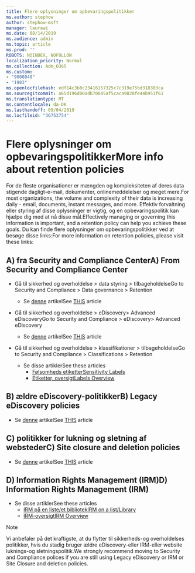 ```yaml
---
title: Flere oplysninger om opbevaringspolitikker
ms.author: stephow
author: stephow-msft
manager: laurawi
ms.date: 08/14/2019
ms.audience: admin
ms.topic: article
ms.prod: ''
ROBOTS: NOINDEX, NOFOLLOW
localization_priority: Normal
ms.collection: Adm_O365
ms.custom:
- "9000048"
- "1983"
ms.openlocfilehash: edf14c3b8c23416157325c7c319e75bd318303ca
ms.sourcegitcommit: a65d196d00adb70045af5caca9828fe44b951f61
ms.translationtype: MT
ms.contentlocale: da-DK
ms.lasthandoff: 09/04/2019
ms.locfileid: "36753754"
---
```

# <a name="more-info-about-retention-policies"></a><span data-ttu-id="adaca-102">Flere oplysninger om opbevaringspolitikker</span><span class="sxs-lookup"><span data-stu-id="adaca-102">More info about retention policies</span></span>

<span data-ttu-id="adaca-103">For de fleste organisationer er mængden og kompleksiteten af deres data stigende dagligt-e-mail, dokumenter, onlinemeddelelser og meget mere.</span><span class="sxs-lookup"><span data-stu-id="adaca-103">For most organizations, the volume and complexity of their data is increasing daily - email, documents, instant messages, and more.</span></span> <span data-ttu-id="adaca-104">Effektiv forvaltning eller styring af disse oplysninger er vigtig, og en opbevaringspolitik kan hjælpe dig med at nå disse mål.</span><span class="sxs-lookup"><span data-stu-id="adaca-104">Effectively managing or governing this information is important, and a retention policy can help you achieve these goals.</span></span> <span data-ttu-id="adaca-105">Du kan finde flere oplysninger om opbevaringspolitikker ved at besøge disse links:</span><span class="sxs-lookup"><span data-stu-id="adaca-105">For more information on retention policies, please visit these links:</span></span>

## <a name="a-from-security-and-compliance-center"></a><span data-ttu-id="adaca-106">A) fra Security and Compliance Center</span><span class="sxs-lookup"><span data-stu-id="adaca-106">A) From Security and Compliance Center</span></span>

- <span data-ttu-id="adaca-107">Gå til sikkerhed og overholdelse > data styring > tilbageholdelse</span><span class="sxs-lookup"><span data-stu-id="adaca-107">Go to Security and Compliance > Data governance > Retention</span></span>
  - <span data-ttu-id="adaca-108">Se [denne](https://docs.microsoft.com/office365/securitycompliance/retention-policies) artikel</span><span class="sxs-lookup"><span data-stu-id="adaca-108">See [THIS](https://docs.microsoft.com/office365/securitycompliance/retention-policies) article</span></span>

- <span data-ttu-id="adaca-109">Gå til sikkerhed og overholdelse > eDiscovery> Advanced eDiscovery</span><span class="sxs-lookup"><span data-stu-id="adaca-109">Go to Security and Compliance > eDiscovery> Advanced eDiscovery</span></span> 
  - <span data-ttu-id="adaca-110">Se [denne](https://docs.microsoft.com/office365/securitycompliance/ediscovery-cases) artikel</span><span class="sxs-lookup"><span data-stu-id="adaca-110">See [THIS](https://docs.microsoft.com/office365/securitycompliance/ediscovery-cases) article</span></span>

- <span data-ttu-id="adaca-111">Gå til sikkerhed og overholdelse > klassifikationer > tilbageholdelse</span><span class="sxs-lookup"><span data-stu-id="adaca-111">Go to Security and Compliance > Classifications > Retention</span></span>
  - <span data-ttu-id="adaca-112">Se disse artikler</span><span class="sxs-lookup"><span data-stu-id="adaca-112">See these articles</span></span>
    - [<span data-ttu-id="adaca-113">Følsomheds etiketter</span><span class="sxs-lookup"><span data-stu-id="adaca-113">Sensitivity Labels</span></span>](https://docs.microsoft.com/office365/securitycompliance/sensitivity-labels)
    - [<span data-ttu-id="adaca-114">Etiketter, oversigt</span><span class="sxs-lookup"><span data-stu-id="adaca-114">Labels Overview</span></span>](https://docs.microsoft.com/office365/securitycompliance/labels)

## <a name="b-legacy-ediscovery-policies"></a><span data-ttu-id="adaca-115">B) ældre eDiscovery-politikker</span><span class="sxs-lookup"><span data-stu-id="adaca-115">B) Legacy eDiscovery policies</span></span>

- <span data-ttu-id="adaca-116">Se [denne](https://support.office.com/article/Set-up-an-eDiscovery-Center-in-SharePoint-Online-A18F8975-AA7F-43B4-A7D6-001D14744D8E) artikel</span><span class="sxs-lookup"><span data-stu-id="adaca-116">See [THIS](https://support.office.com/article/Set-up-an-eDiscovery-Center-in-SharePoint-Online-A18F8975-AA7F-43B4-A7D6-001D14744D8E) article</span></span>

## <a name="c-site-closure-and-deletion-policies"></a><span data-ttu-id="adaca-117">C) politikker for lukning og sletning af websteder</span><span class="sxs-lookup"><span data-stu-id="adaca-117">C) Site closure and deletion policies</span></span>

- <span data-ttu-id="adaca-118">Se [denne](https://support.office.com/article/Use-policies-for-site-closure-and-deletion-A8280D82-27FD-48C5-9ADF-8A5431208BA5) artikel</span><span class="sxs-lookup"><span data-stu-id="adaca-118">See [THIS](https://support.office.com/article/Use-policies-for-site-closure-and-deletion-A8280D82-27FD-48C5-9ADF-8A5431208BA5) article</span></span>  

## <a name="d-information-rights-management-irm"></a><span data-ttu-id="adaca-119">D) Information Rights Management (IRM)</span><span class="sxs-lookup"><span data-stu-id="adaca-119">D) Information Rights Management (IRM)</span></span>

- <span data-ttu-id="adaca-120">Se disse artikler</span><span class="sxs-lookup"><span data-stu-id="adaca-120">See these articles</span></span>
  - [<span data-ttu-id="adaca-121">IRM på en liste/et bibliotek</span><span class="sxs-lookup"><span data-stu-id="adaca-121">IRM on a list/Library</span></span>](https://support.office.com/article/apply-information-rights-management-to-a-list-or-library-3bdb5c4e-94fc-4741-b02f-4e7cc3c54aa1)
  - [<span data-ttu-id="adaca-122">IRM-oversigt</span><span class="sxs-lookup"><span data-stu-id="adaca-122">IRM Overview</span></span>](https://support.office.com/article/create-and-apply-information-management-policies-eb501fe9-2ef6-4150-945a-65a6451ee9e9)

> [!Note]
> <span data-ttu-id="adaca-123">Vi anbefaler på det kraftigste, at du flytter til sikkerheds-og overholdelses politikker, hvis du stadig bruger ældre eDiscovery-eller IRM-eller website luknings-og sletningspolitik.</span><span class="sxs-lookup"><span data-stu-id="adaca-123">We strongly recommend moving to Security and Compliance polices if you are still using Legacy eDiscovery or IRM or Site Closure and deletion policies.</span></span>
